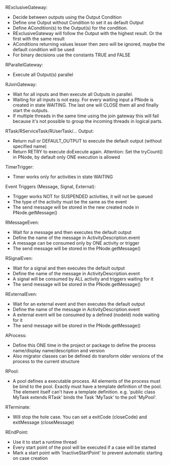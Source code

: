 

RExclusiveGateway:

* Decide between outputs using the Output Condition
* Define one Output without Condition to set it as default Output
* Define ACondition(s) to the Output(s) for the condition.
* RExclusiveGateway will follow the Output with the highest result. Or the first with the same result
* AConditions returning values lesser then zero will be ignored, maybe the default condition will be used
* For binary decisions use the constants TRUE and FALSE

RParallelGateway:

* Execute all Output(s) parallel


RJoinGateway:

* Wait for all inputs and then execute all Outputs in parallel.
* Waiting for all inputs is not easy. For every waiting input a PNode is created in state WAITING. The last one will
  CLOSE them all and finally start the outputs.
* If multiple threads in the same time using the join gateway this will fail because it's not possible to group the
  incoming threads in logical parts.

  
RTask/RServiceTask/RUserTask/... Output:
* Return null or DEFAULT_OUTPUT to execute the default output (without specified name)
* Return RETRY to execute doExecute again. Attention: Set the tryCount() in PNode, by default only ONE execution is allowed

TimerTrigger:

* Timer works only for activities in state WAITING

Event Triggers (Message, Signal, External):

* Trigger works NOT for SUSPENDED activities, it will not be queued
* The type of the activity must be the same as the event
* The send message will be stored in the new created node in PNode.getMessage()

RMessageEven:

* Wait for a message and then executes the default output
* Define the name of the message in ActivityDescription.event
* A message can be consumed only by ONE activity or trigger
* The send message will be stored in the PNode.getMessage()

RSignalEven:

* Wait for a signal and then executes the default output
* Define the name of the message in ActivityDescription.event
* A signal will be consumed by ALL activity and triggers waiting for it
* The send message will be stored in the PNode.getMessage()

RExternalEven:

* Wait for an external event and then executes the default output
* Define the name of the message in ActivityDescription.event
* A external event will be consumed by a defined (nodeId) node waiting for it
* The send message will be stored in the PNode.getMessage()

AProcess:

* Define this ONE time in the project or package to define the process name/display name/description and version
* Also migrator classes can be defined do transform older versions of the process to the current structure

RPool:

* A pool defines a executable process. All elements of the process must be bind to the pool. Exactly must have a template
definition of the pool. The element itself can't have a template definition. e.g. 'public class MyTask extends RTask<MyPool>'
binds the Task 'MyTask' to the poll 'MyPool'.

RTerminate:

* Will stop the hole case. You can set a exitCode (closeCode) and exitMessage (closeMessage)

REndPoint:

* Use it to start a runtime thread
* Every start point of the pool will be executed if a case will be started
* Mark a start point with 'InactiveStartPoint' to prevent automatic starting on case creation


